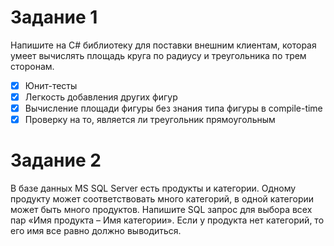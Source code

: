 # Задание 1

Напишите на C# библиотеку для поставки внешним клиентам, которая умеет вычислять площадь круга по радиусу и треугольника по трем сторонам.
- [X] Юнит-тесты
- [X] Легкость добавления других фигур
- [X] Вычисление площади фигуры без знания типа фигуры в compile-time
- [X] Проверку на то, является ли треугольник прямоугольным 

# Задание 2

В базе данных MS SQL Server есть продукты и категории. Одному продукту может соответствовать много категорий, в одной категории может быть много продуктов. Напишите SQL запрос для выбора всех пар «Имя продукта – Имя категории». Если у продукта нет категорий, то его имя все равно должно выводиться.
